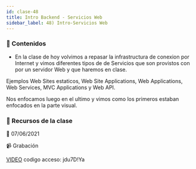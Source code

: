 ```yaml
---
id: clase-48
title: Intro Backend - Servicios Web
sidebar_label: 48) Intro-Servicios Web
---
```




### 📝 Contenidos

- En la clase de hoy volvimos a repasar la infrastructura de conexion por Internet y vimos diferentes tipos de de Servicios que son provistos con por un servidor Web y que haremos en clase.

Ejemplos Web Sites estaticos, Web Site Applications, Web Applications, Web Services, MVC Applications y Web API.

Nos enfocamos luego en el ultimo y vimos como los primeros estaban enfocados en la parte visual.

### 🚀 Recursos de la clase

📆 07/06/2021

📹 Grabación

[VIDEO](https://us02web.zoom.us/rec/share/BPu0ub_n1jKolxILRjiU-KSEpqXy4OPUHNMdIJsU4kpRbIAVgaz1Re4aUIDbs8hB.h3HUoCUy6dv5_C3x)
codigo acceso: jdu7D!Ya
